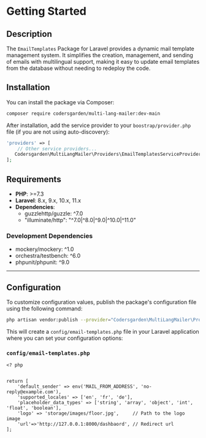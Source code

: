 # Getting Started

## Description
The `EmailTemplates` Package for Laravel provides a dynamic mail template management system. It simplifies the creation, management, and sending of emails with multilingual support, making it easy to update email templates from the database without needing to redeploy the code.

## Installation

You can install the package via Composer:

```bash
composer require codersgarden/multi-lang-mailer:dev-main
```

After installation, add the service provider to your `boostrap/provider.php` file (if you are not using auto-discovery):


```php
'providers' => [
    // Other service providers...
   Codersgarden\MultiLangMailer\Providers\EmailTemplatesServiceProvider::class,
];
```

## Requirements

- **PHP**: >=7.3
- **Laravel**: 8.x, 9.x, 10.x, 11.x
- **Dependencies**:
  - guzzlehttp/guzzle: ^7.0
  - "illuminate/http": "^7.0|^8.0|^9.0|^10.0|^11.0"

### Development Dependencies

- mockery/mockery: ^1.0
- orchestra/testbench: ^6.0
- phpunit/phpunit: ^9.0

---

## Configuration

To customize configuration values, publish the package's configuration file using the following command:

```bash
php artisan vendor:publish --provider="Codersgarden\MultiLangMailer\Providers\EmailTemplatesServiceProvider" --tag="email-templates-config"

```

This will create a `config/email-templates.php` file in your Laravel application where you can set your configuration options:

### `config/email-templates.php`

```
<? php
  

return [
    'default_sender' => env('MAIL_FROM_ADDRESS', 'no-reply@example.com'),
    'supported_locales' => ['en', 'fr', 'de'],
    'placeholder_data_types' => ['string', 'array', 'object', 'int', 'float', 'boolean'],
    'logo' => 'storage/images/floor.jpg',     // Path to the logo image
    'url'=>'http://127.0.0.1:8000/dashbaord', // Redirect url
];

```







